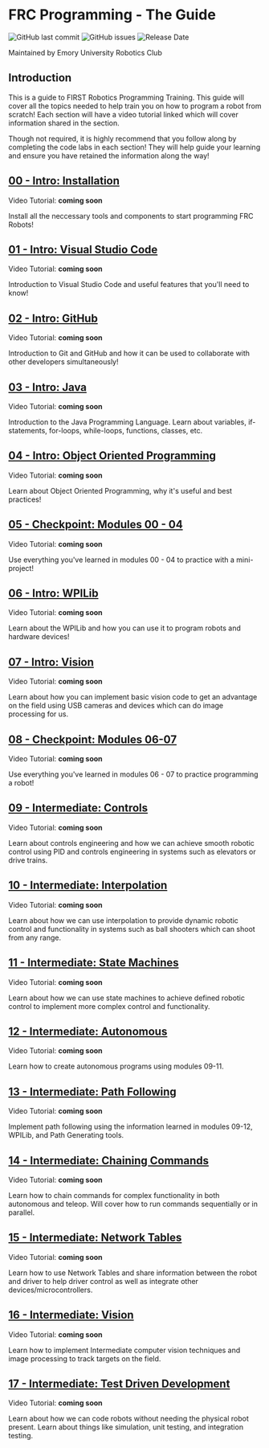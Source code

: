 # FRC Programming - The Guide

![GitHub last commit](https://img.shields.io/github/last-commit/Emory-Robotics/FRC-Programming-Guide?label=Last%20Update&logo=FIRST)
![GitHub issues](https://img.shields.io/github/issues/Emory-Robotics/FRC-Programming-Guide?label=Suggestions&logo=FIRST)
![Release Date](https://img.shields.io/badge/Release%20Date-August%202022-brightgreen&logo=FIRST)

Maintained by Emory University Robotics Club

## Introduction

This is a guide to FIRST Robotics Programming Training.
This guide will cover all the topics needed to help train you
on how to program a robot from scratch! Each section will have a
video tutorial linked which will cover information shared in the section.

Though not required, it is highly recommend that you follow along by
completing the code labs in each section! They will help guide your
learning and ensure you have retained the information along the way!

## [00 - Intro: Installation](./00-Installation)

Video Tutorial: **coming soon**

Install all the neccessary tools and components to start programming FRC Robots!

## [01 - Intro: Visual Studio Code](./01-Intro-VSCode)

Video Tutorial: **coming soon**

Introduction to Visual Studio Code and useful features that you'll need to know!

## [02 - Intro: GitHub](./02-Intro-GitHub)

Video Tutorial: **coming soon**

Introduction to Git and GitHub and how it can be used to collaborate with other
developers simultaneously!

## [03 - Intro: Java](./03-Intro-Java)

Video Tutorial: **coming soon**

Introduction to the Java Programming Language. Learn about variables, if-statements,
for-loops, while-loops, functions, classes, etc.

## [04 - Intro: Object Oriented Programming](./04-Intro-OOP)

Video Tutorial: **coming soon**

Learn about Object Oriented Programming, why it's useful and best practices!

## [05 - Checkpoint: Modules 00 - 04](./05-Checkpoint-1)

Video Tutorial: **coming soon**

Use everything you've learned in modules 00 - 04 to practice with a mini-project!

## [06 - Intro: WPILib](./06-Intro-WPILib)

Video Tutorial: **coming soon**

Learn about the WPILib and how you can use it to program robots and hardware devices!

## [07 - Intro: Vision](./07-Intro-Vision)

Video Tutorial: **coming soon**

Learn about how you can implement basic vision code to get an advantage on the field
using USB cameras and devices which can do image processing for us.

## [08 - Checkpoint: Modules 06-07](./08-Checkpoint-2)

Video Tutorial: **coming soon**

Use everything you've learned in modules 06 - 07 to practice programming a robot!

## [09 - Intermediate: Controls](./09-Intermediate-Controls)

Video Tutorial: **coming soon**

Learn about controls engineering and how we can achieve smooth robotic control using
PID and controls engineering in systems such as elevators or drive trains.

## [10 - Intermediate: Interpolation](./10-Intermediate-Interpolation)

Video Tutorial: **coming soon**

Learn about how we can use interpolation to provide dynamic robotic control and functionality
in systems such as ball shooters which can shoot from any range.

## [11 - Intermediate: State Machines](./11-Intermediate-State-Machines)

Video Tutorial: **coming soon**

Learn about how we can use state machines to achieve defined robotic control to implement
more complex control and functionality.

## [12 - Intermediate: Autonomous](./12-Intermediate-Autonomous)

Video Tutorial: **coming soon**

Learn how to create autonomous programs using modules 09-11.

## [13 - Intermediate: Path Following](./13-Intermediate-Path-Following)

Video Tutorial: **coming soon**

Implement path following using the information learned in modules 09-12, WPILib,
and Path Generating tools.

## [14 - Intermediate: Chaining Commands](./14-Intermediate-Chaining-Commands)

Video Tutorial: **coming soon**

Learn how to chain commands for complex functionality in both autonomous and teleop.
Will cover how to run commands sequentially or in parallel.

## [15 - Intermediate: Network Tables](./15-Intermediate-Network-Tables)

Video Tutorial: **coming soon**

Learn how to use Network Tables and share information between the robot and driver
to help driver control as well as integrate other devices/microcontrollers.

## [16 - Intermediate: Vision](./16-Intermediate-Vision)

Video Tutorial: **coming soon**

Learn how to implement Intermediate computer vision techniques and image processing
to track targets on the field.

## [17 - Intermediate: Test Driven Development](./17-Intermediate-Test-Driven-Development)

Video Tutorial: **coming soon**

Learn about how we can code robots without needing the physical robot present.
Learn about things like simulation, unit testing, and integration testing.
